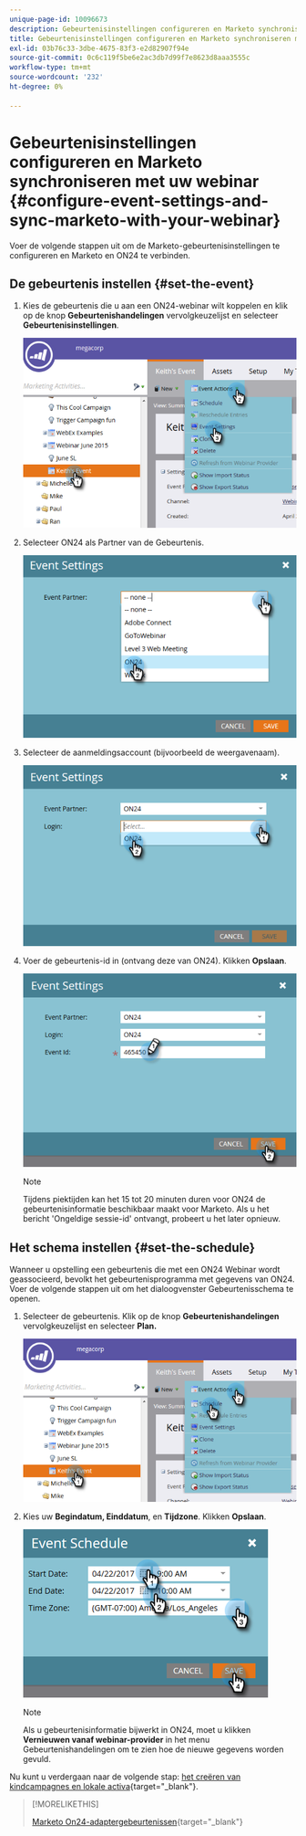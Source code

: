 ```yaml
---
unique-page-id: 10096673
description: Gebeurtenisinstellingen configureren en Marketo synchroniseren met uw webinar - Marketo Docs - Productdocumentatie
title: Gebeurtenisinstellingen configureren en Marketo synchroniseren met uw webinar
exl-id: 03b76c33-3dbe-4675-83f3-e2d82907f94e
source-git-commit: 0c6c119f5be6e2ac3db7d99f7e8623d8aaa3555c
workflow-type: tm+mt
source-wordcount: '232'
ht-degree: 0%

---
```


# Gebeurtenisinstellingen configureren en Marketo synchroniseren met uw webinar {#configure-event-settings-and-sync-marketo-with-your-webinar}

Voer de volgende stappen uit om de Marketo-gebeurtenisinstellingen te configureren en Marketo en ON24 te verbinden.

## De gebeurtenis instellen {#set-the-event}

1. Kies de gebeurtenis die u aan een ON24-webinar wilt koppelen en klik op de knop **Gebeurtenishandelingen** vervolgkeuzelijst en selecteer **Gebeurtenisinstellingen**.

   ![](assets/one.png)

1. Selecteer ON24 als Partner van de Gebeurtenis.

   ![](assets/two.png)

1. Selecteer de aanmeldingsaccount (bijvoorbeeld de weergavenaam).

   ![](assets/three.png)

1. Voer de gebeurtenis-id in (ontvang deze van ON24). Klikken **Opslaan**.

   ![](assets/four.png)

   >[!NOTE]
   >
   >Tijdens piektijden kan het 15 tot 20 minuten duren voor ON24 de gebeurtenisinformatie beschikbaar maakt voor Marketo. Als u het bericht &#39;Ongeldige sessie-id&#39; ontvangt, probeert u het later opnieuw.

## Het schema instellen {#set-the-schedule}

Wanneer u opstelling een gebeurtenis die met een ON24 Webinar wordt geassocieerd, bevolkt het gebeurtenisprogramma met gegevens van ON24. Voer de volgende stappen uit om het dialoogvenster Gebeurtenisschema te openen.

1. Selecteer de gebeurtenis. Klik op de knop **Gebeurtenishandelingen** vervolgkeuzelijst en selecteer **Plan.**

   ![](assets/five.png)

1. Kies uw **Begindatum, Einddatum**, en **Tijdzone**. Klikken **Opslaan**.

   ![](assets/six-1.png)

   >[!NOTE]
   >
   >Als u gebeurtenisinformatie bijwerkt in ON24, moet u klikken **Vernieuwen vanaf webinar-provider** in het menu Gebeurtenishandelingen om te zien hoe de nieuwe gegevens worden gevuld.

Nu kunt u verdergaan naar de volgende stap: [het creëren van kindcampagnes en lokale activa](/help/marketo/product-docs/demand-generation/events/create-an-event/create-an-event-with-the-marketo-on24-adapter/create-child-campaigns-and-local-assets.md){target=&quot;_blank&quot;}.

>[!MORELIKETHIS]
>
>[Marketo On24-adaptergebeurtenissen](/help/marketo/product-docs/demand-generation/events/create-an-event/create-an-event-with-the-marketo-on24-adapter/understanding-marketo-on24-adapter-events.md){target=&quot;_blank&quot;}
